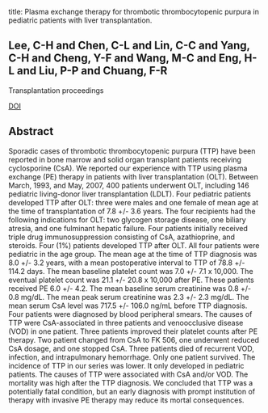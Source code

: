 title: Plasma exchange therapy for thrombotic thrombocytopenic purpura in pediatric patients with liver transplantation.

## Lee, C-H and Chen, C-L and Lin, C-C and Yang, C-H and Cheng, Y-F and Wang, M-C and Eng, H-L and Liu, P-P and Chuang, F-R
Transplantation proceedings

<a href="https://doi.org/10.1016/j.transproceed.2008.07.011">DOI</a>

## Abstract
Sporadic cases of thrombotic thrombocytopenic purpura (TTP) have been reported in bone marrow and solid organ transplant patients receiving cyclosporine (CsA). We reported our experience with TTP using plasma exchange (PE) therapy in patients with liver transplantation (OLT). Between March, 1993, and May, 2007, 400 patients underwent OLT, including 146 pediatric living-donor liver transplantation (LDLT). Four pediatric patients developed TTP after OLT: three were males and one female of mean age at the time of transplantation of 7.8 +/- 3.6 years. The four recipients had the following indications for OLT: two glycogen storage disease, one biliary atresia, and one fulminant hepatic failure. Four patients initially received triple drug immunosuppression consisting of CsA, azathioprine, and steroids. Four (1%) patients developed TTP after OLT. All four patients were pediatric in the age group. The mean age at the time of TTP diagnosis was 8.0 +/- 3.2 years, with a mean postoperative interval to TTP of 78.8 +/- 114.2 days. The mean baseline platelet count was 7.0 +/- 7.1 x 10,000. The eventual platelet count was 21.1 +/- 20.8 x 10,000 after PE. These patients received PE 6.0 +/- 4.2. The mean baseline serum creatinine was 0.8 +/- 0.8 mg/dL. The mean peak serum creatinine was 2.3 +/- 2.3 mg/dL. The mean serum CsA level was 717.5 +/- 106.0 ng/mL before TTP diagnosis. Four patients were diagnosed by blood peripheral smears. The causes of TTP were CsA-associated in three patients and venoocclusive disease (VOD) in one patient. Three patients improved their platelet counts after PE therapy. Two patient changed from CsA to FK 506, one underwent reduced CsA dosage, and one stopped CsA. Three patients died of recurrent VOD, infection, and intrapulmonary hemorrhage. Only one patient survived. The incidence of TTP in our series was lower. It only developed in pediatric patients. The causes of TTP were associated with CsA and/or VOD. The mortality was high after the TTP diagnosis. We concluded that TTP was a potentially fatal condition, but an early diagnosis with prompt institution of therapy with invasive PE therapy may reduce its mortal consequences.

